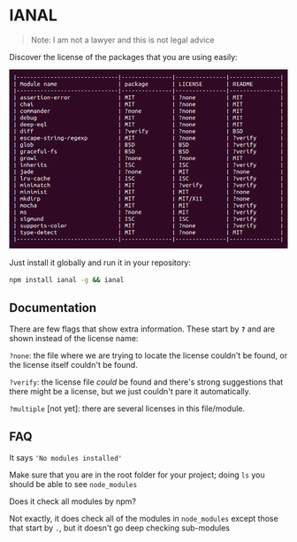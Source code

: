 # IANAL

> Note: I am not a lawyer and this is not legal advice

Discover the license of the packages that you are using easily:

![Licenses](licenses.png)

Just install it globally and run it in your repository:

```bash
npm install ianal -g && ianal
```

## Documentation

There are few flags that show extra information. These start by **`?`** and are shown instead of the license name:

`?none`: the file where we are trying to locate the license couldn't be found, or the license itself couldn't be found.

`?verify`: the license file *could* be found and there's strong suggestions that there might be a license, but we just couldn't pare it automatically.

`?multiple` [not yet]: there are several licenses in this file/module.




## FAQ

It says `'No modules installed'`

Make sure that you are in the root folder for your project; doing `ls` you should be able to see `node_modules`



Does it check all modules by npm?

Not exactly, it does check all of the modules in `node_modules` except those that start by `.`, but it doesn't go deep checking sub-modules


